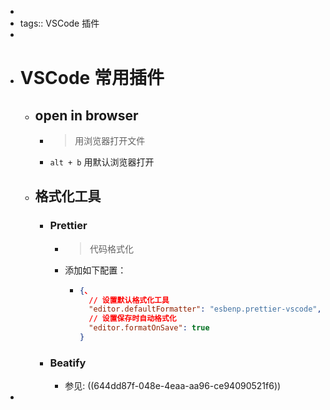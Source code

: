 -
- tags:: VSCode 插件
-
- # VSCode 常用插件
	- ## open in browser
		- > 用浏览器打开文件
		- `alt + b` 用默认浏览器打开
	- ## 格式化工具
		- ### Prettier
			- > 代码格式化
			- 添加如下配置：
				- ```json
				  {、
				    // 设置默认格式化工具
				    "editor.defaultFormatter": "esbenp.prettier-vscode",
				    // 设置保存时自动格式化
				    "editor.formatOnSave": true
				  }
				  ```
		- ### Beatify
			- 参见: ((644dd87f-048e-4eaa-aa96-ce94090521f6))
-